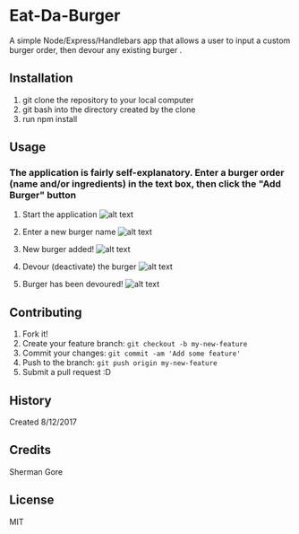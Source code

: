 # Eat-Da-Burger
A simple Node/Express/Handlebars app that allows a user to input a custom burger order, then devour any existing burger
.
## Installation
1) git clone the repository to your local computer
2) git bash into the directory created by the clone
3) run npm install

## Usage
### The application is fairly self-explanatory.  Enter a burger order (name and/or ingredients) in the text box, then click the "Add Burger" button
1) Start the application
![alt text](https://s3.amazonaws.com/bamazon-screenshots/Start.PNG "Starting the app")

2) Enter a new burger name
![alt text](https://s3.amazonaws.com/bamazon-screenshots/Enter_Burger_Name.PNG "Enter a new burger name")

3) New burger added!
![alt text](https://s3.amazonaws.com/bamazon-screenshots/Burger_Added.PNG "Burger has been added")

4) Devour (deactivate) the burger
![alt text](https://s3.amazonaws.com/bamazon-screenshots/Devour_Burger.PNG "Devour (deactivate) the burger")

5) Burger has been devoured!
![alt text](https://s3.amazonaws.com/bamazon-screenshots/Burger_Devoured.PNG "Burger has been devoured")



## Contributing
1. Fork it!
2. Create your feature branch: `git checkout -b my-new-feature`
3. Commit your changes: `git commit -am 'Add some feature'`
4. Push to the branch: `git push origin my-new-feature`
5. Submit a pull request :D

## History
Created 8/12/2017

## Credits
Sherman Gore

## License
MIT